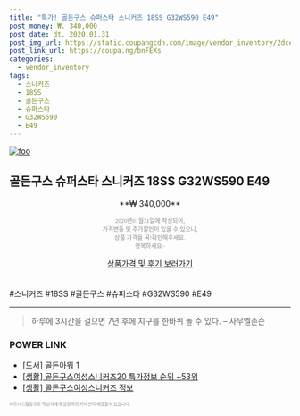 ```yaml
--- 
title: "특가! 골든구스 슈퍼스타 스니커즈 18SS G32WS590 E49" 
post_money: ₩. 340,000 
post_date: dt. 2020.01.31 
post_img_url: https://static.coupangcdn.com/image/vendor_inventory/2dce/7bdb3bae37fdbdac9777758d6d571a1ebe6aa6c24082d8b96e0c3291d0bd.jpg 
post_link_url: https://coupa.ng/bnFEXs 
categories: 
  - vendor_inventory 
tags: 
  - 스니커즈 
  - 18SS 
  - 골든구스 
  - 슈퍼스타 
  - G32WS590 
  - E49 
--- 
```

[![foo](https://static.coupangcdn.com/image/vendor_inventory/2dce/7bdb3bae37fdbdac9777758d6d571a1ebe6aa6c24082d8b96e0c3291d0bd.jpg)](https://coupa.ng/bnFEXs) 

## 골든구스 슈퍼스타 스니커즈 18SS G32WS590 E49 
<p style="text-align: center;">**₩ 340,000**</p> 
<p style="text-align: center;"><span style="color: #898c8f; font-family: Georgia,Times,serif; font-size: 0.75em;">2020년01월31일에 작성되어, <br>가격변동 및 추가할인이 있을 수 있으니,<br> 상품 가격을 꼭!확인해주세요.<br>행복하세요~</span> 
</p>	 
<div markdown="0" style="text-align: center;"><a href="https://coupa.ng/bnFEXs" class="btn btn--success">상품가격 및 후기 보러가기</a></div> 
<br><br> 
  #스니커즈 #18SS #골든구스 #슈퍼스타 #G32WS590 #E49 
<hr> 

> 하루에 3시간을 걸으면 7년 후에 지구를 한바퀴 돌 수 있다. – 사무엘존슨 


### POWER LINK

* <a href="https://blog.naver.com/santokki14/221776386589" target="_blank">[도서] 골든아워 1</a>
* <a href="https://blog.naver.com/sakai111/221778456680" target="_blank"> [생활] 골든구스여성스니커즈20 특가정보 순위 ~53위</a>
* <a href="https://blog.naver.com/fasyy4321/221759933215" target="_blank"> [생활] 골든구스여성스니커즈 정보 </a>

<span style="color: #898c8f; font-family: Georgia,Times,serif; font-size: 0.55em;">파트너스활동으로 작성자에게 일정액의 커미션이 제공될수 있습니다.</span> 
